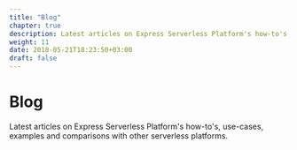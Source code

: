 ```yaml
---
title: "Blog"
chapter: true
description: Latest articles on Express Serverless Platform's how-to's, use-cases, examples and comparisons with other serverless platforms
weight: 11
date: 2018-05-21T18:23:50+03:00
draft: false
---
```


# Blog

Latest articles on Express Serverless Platform's how-to's, use-cases, examples and comparisons with other serverless platforms.
